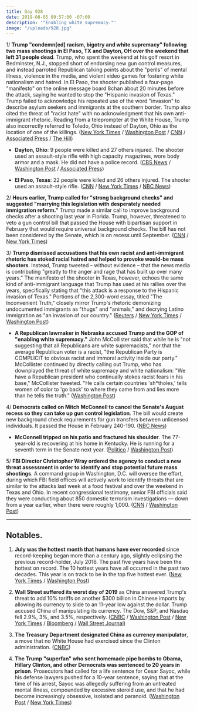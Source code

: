 ```yaml
---
title: Day 928
date: 2019-08-05 09:57:00 -07:00
description: '"Enabling white supremacy."'
image: "/uploads/928.jpg"
---
```


1/ **Trump "condemn\[ed\] racism, bigotry and white supremacy" following two mass shootings in El Paso, TX and Dayton, OH over the weekend that left 31 people dead**. Trump, who spent the weekend at his golf resort in Bedminster, N.J., stopped short of endorsing new gun control measures, and instead parroted Republican talking points about the "perils" of mental illness, violence in the media, and violent video games for fostering white nationalism and hatred. In El Paso, the shooter published a four-page "manifesto" on the online message board 8chan about 20 minutes before the attack, saying he wanted to stop the "Hispanic invasion of Texas." Trump failed to acknowledge his repeated use of the word "invasion" to describe asylum seekers and immigrants at the southern border. Trump also cited the threat of "racist hate" with no acknowledgment that his own anti-immigrant rhetoric. Reading from a teleprompter at the White House, Trump also incorrectly referred to Toledo, Ohio instead of Dayton, Ohio as the location of one of the killings. ([New York Times](https://www.nytimes.com/2019/08/05/us/politics/trump-speech-mass-shootings-dayton-el-paso.html) / [Washington Post](https://www.washingtonpost.com/politics/trump-calls-for-strong-background-checks-after-massacres-suggests-pairing-gun-legislation-with-immigration-reform/2019/08/05/7de14d7c-b770-11e9-bad6-609f75bfd97f_story.html?noredirect=on&utm_term=.59dfc5bbb15d) / [CNN](https://www.cnn.com/2019/08/05/politics/trump-rhetoric-el-paso/) / [Associated Press](https://apnews.com/6d324c661d5f4a748c0990c8444efdb3) / [The Hill](https://thehill.com/homenews/administration/456179-trump-mistakenly-refers-to-shooting-in-toledo))

* **Dayton, Ohio**: 9 people were killed and 27 others injured. The shooter used an assault-style rifle with high capacity magazines, wore body armor and a mask. He did not have a police record. ([CBS News](https://www.cbsnews.com/live-news/dayton-ohio-shooting-suspect-connor-betts-9-killed-mass-shooting-today-2019-08-04-live-updates/) / [Washington Post](https://www.washingtonpost.com/nation/2019/08/04/nine-fatally-shot-dayton-including-suspect-day-after-mass-shooting-texas/) / [Associated Press](https://apnews.com/3b1b785f5b364d9da050bec3d0d48312))

* **El Paso, Texas**: 22 people were killed and 26 others injured. The shooter used an assault-style rifle. ([CNN](https://www.cnn.com/2019/08/05/us/el-paso-shooting-monday/) / [New York Times](https://www.nytimes.com/2019/08/03/us/el-paso-walmart-shooting.html) / [NBC News](https://www.nbcnews.com/news/us-news/investigators-reasonably-confident-texas-suspect-left-anti-immigrant-screed-tipped-n1039031))

2/ **Hours earlier, Trump called for "strong background checks" and suggested "marrying this legislation with desperately needed immigration reform."** Trump made a similar call to improve background checks after a shooting last year in Florida. Trump, however, threatened to veto a gun control bill that passed the House with bipartisan support in February that would require universal background checks. The bill has not been considered by the Senate, which is on recess until September. ([CNN](https://www.cnn.com/2019/08/05/politics/donald-trump-gun-control-immigration-reform-mass-shootings/index.html) / [New York Times](https://www.nytimes.com/2019/08/05/us/mass-shootings.html))

3/ **Trump dismissed accusations that his own racist and anti-immigrant rhetoric has stoked racial hatred and helped to provoke would-be mass shooters**. Instead, Trump tweeted – without evidence – that the news media is contributing "greatly to the anger and rage that has built up over many years." The manifesto of the shooter in Texas, however, echoes the same kind of anti-immigrant language that Trump has used at his rallies over the years, specifically stating that "this attack is a response to the Hispanic invasion of Texas." Portions of the 2,300-word essay, titled "The Inconvenient Truth," closely mirror Trump's rhetoric demonizing undocumented immigrants as "thugs" and "animals," and decrying Latino immigration as "an invasion of our country." ([Reuters](https://www.reuters.com/article/us-usa-shooting-idUSKCN1UV15C) / [New York Times](https://www.nytimes.com/2019/08/04/us/politics/trump-mass-shootings.html) / [Washington Post](https://www.washingtonpost.com/politics/how-do-you-stop-these-people-trumps-anti-immigrant-rhetoric-looms-over-el-paso-massacre/2019/08/04/62d0435a-b6ce-11e9-a091-6a96e67d9cce_story.html))

* **A Republican lawmaker in Nebraska accused Trump and the GOP of "enabling white supremacy."** John McCollister said that while he is "not suggesting that all Republicans are white supremacists," nor that the average Republican voter is a racist, "the Republican Party is COMPLICIT to obvious racist and immoral activity inside our party." McCollister continued by directly calling out Trump, who has downplayed the threat of white supremacy and white nationalism: "We have a Republican president who continually stokes racist fears in his base," McCollister tweeted. "He calls certain countries 'sh\*tholes,' tells women of color to 'go back' to where they came from and lies more than he tells the truth." ([Washington Post](https://www.washingtonpost.com/politics/republican-state-lawmaker-in-nebraska-says-his-party-is-enabling-white-supremacy/2019/08/05/4fab3c74-b76b-11e9-bad6-609f75bfd97f_story.html))

4/ **Democrats called on Mitch McConnell to cancel the Senate's August recess so they can take up gun control legislation**. The bill would create new background check requirements for gun transfers between unlicensed individuals. It passed the House in February 240-190. ([NBC News](https://www.nbcnews.com/politics/politics-news/democrats-pressure-mitch-mcconnell-cancel-senate-recess-gun-control-vote-n1039086))

* **McConnell tripped on his patio and fractured his shoulder**. The 77-year-old is recovering at his home in Kentucky. He is running for a seventh term in the Senate next year. ([Politico](https://www.politico.com/story/2019/08/04/mitch-mcconnell-fractures-shoulder-1446434) / [Washington Post](https://www.washingtonpost.com/politics/mcconnell-fractures-shoulder-in-fall-at-kentucky-home/2019/08/04/9f3e9122-b6ef-11e9-b3b4-2bb69e8c4e39_story.html))

5/ **FBI Director Christopher Wray ordered the agency to conduct a new threat assessment in order to identify and stop potential future mass shootings**. A command group in Washington, D.C. will oversee the effort, during which FBI field offices will actively work to identify threats that are similar to the attacks last week at a food festival and over the weekend in Texas and Ohio. In recent congressional testimony, senior FBI officials said they were conducting about 850 domestic terrorism investigations — down from a year earlier, when there were roughly 1,000. ([CNN](https://www.cnn.com/2019/08/05/politics/fbi-mass-shooting-threats/index.html) / [Washington Post](https://www.washingtonpost.com/national-security/fbi-faces-skepticism-over-its-anti-domestic-terror-efforts/2019/08/04/c9c928bc-b6e0-11e9-b3b4-2bb69e8c4e39_story.html))

---

## Notables.

1. **July was the hottest month that humans have ever recorded** since record-keeping began more than a century ago, slightly eclipsing the previous record-holder, July 2016. The past five years have been the hottest on record. The 10 hottest years have all occurred in the past two decades. This year is on track to be in the top five hottest ever. ([New York Times](https://www.nytimes.com/2019/08/05/climate/july-hottest-month-climate.html) / [Washington Post](https://www.washingtonpost.com/climate-environment/2019/08/05/heres-how-hottest-month-recorded-history-unfolded-around-globe/))

2. **Wall Street suffered its worst day of 2019** as China answered Trump's threat to add 10% tariffs on another $300 billion in Chinese imports by allowing its currency to slide to an 11-year low against the dollar. Trump accused China of manipulating its currency. The Dow, S&P, and Nasdaq fell 2.9%, 3%, and 3.5%, respectively. ([CNBC](https://www.cnbc.com/2019/08/05/us-futures-amid-trade-turmoil-between-beijing-and-washington.html) / [Washington Post](https://www.washingtonpost.com/business/2019/08/05/dow-tumbles-more-than-points-open-china-strikes-back-trade-war/) / [New York Times](https://www.nytimes.com/2019/08/05/business/economy/us-china-yuan-renminbi-trump.html) / [Bloomberg](https://www.bloomberg.com/news/articles/2019-08-05/china-hits-back-at-trump-with-weaker-yuan-halt-on-crop-imports) / [Wall Street Journal](https://www.wsj.com/articles/stocks-yuan-drop-sharply-as-trade-spat-intensifies-11564981961))

3. **The Treasury Department designated China as currency manipulator**, a move that no White House had exercised since the Clinton administration. ([CNBC](https://www.cnbc.com/2019/08/05/us-treasury-designates-china-as-a-currency-manipulator.html))

4. **The Trump "superfan" who sent homemade pipe bombs to Obama, Hillary Clinton, and other Democrats was sentenced to 20 years in prison**. Prosecutors had called for a life sentence for Cesar Sayoc, while his defense lawyers pushed for a 10-year sentence, saying that at the time of his arrest, Sayoc was allegedly suffering from an untreated mental illness, compounded by excessive steroid use, and that he had become increasingly obsessive, isolated and paranoid. ([Washington Post](https://www.washingtonpost.com/national-security/cesar-sayoc-who-mailed-explosive-devices-to-trumps-critics-sentenced-to-20-years-in-prison/2019/08/05/cf4b56e2-b79a-11e9-bad6-609f75bfd97f_story.html) / [New York Times](https://www.nytimes.com/2019/08/05/nyregion/cesar-sayoc-sentencing-pipe-bombing.html))